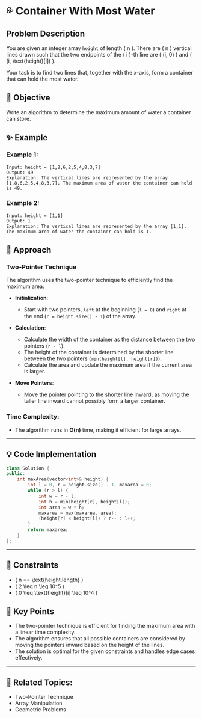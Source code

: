 # 💦 **Container With Most Water**

## Problem Description

You are given an integer array `height` of length \( n \). There are \( n \) vertical lines drawn such that the two endpoints of the \( i \)-th line are \( (i, 0) \) and \( (i, \text{height}[i]) \).

Your task is to find two lines that, together with the x-axis, form a container that can hold the most water.

## 🎯 **Objective**

Write an algorithm to determine the maximum amount of water a container can store.

## ✨ **Example**

### Example 1:
```plaintext
Input: height = [1,8,6,2,5,4,8,3,7]
Output: 49
Explanation: The vertical lines are represented by the array [1,8,6,2,5,4,8,3,7]. The maximum area of water the container can hold is 49.
```

### Example 2:
```plaintext
Input: height = [1,1]
Output: 1
Explanation: The vertical lines are represented by the array [1,1]. The maximum area of water the container can hold is 1.
```

## 🚀 **Approach**

### **Two-Pointer Technique**

The algorithm uses the two-pointer technique to efficiently find the maximum area:

- **Initialization**:
  - Start with two pointers, `left` at the beginning (`l = 0`) and `right` at the end (`r = height.size() - 1`) of the array.

- **Calculation**:
  - Calculate the width of the container as the distance between the two pointers (`r - l`).
  - The height of the container is determined by the shorter line between the two pointers (`min(height[l], height[r])`).
  - Calculate the area and update the maximum area if the current area is larger.

- **Move Pointers**:
  - Move the pointer pointing to the shorter line inward, as moving the taller line inward cannot possibly form a larger container.

### **Time Complexity**:
- The algorithm runs in **O(n)** time, making it efficient for large arrays.

---

## 💡 **Code Implementation**

```cpp
class Solution {
public:
    int maxArea(vector<int>& height) {
        int l = 0, r = height.size() - 1, maxarea = 0;
        while (r > l) {
            int w = r - l;
            int h = min(height[r], height[l]);
            int area = w * h;
            maxarea = max(maxarea, area);
            (height[r] < height[l]) ? r-- : l++;
        }
        return maxarea;
    }
};
```

---

## 🔧 **Constraints**

- \( n == \text{height.length} \)
- \( 2 \leq n \leq 10^5 \)
- \( 0 \leq \text{height}[i] \leq 10^4 \)

## 🌟 **Key Points**

- The two-pointer technique is efficient for finding the maximum area with a linear time complexity.
- The algorithm ensures that all possible containers are considered by moving the pointers inward based on the height of the lines.
- The solution is optimal for the given constraints and handles edge cases effectively.

---

## 🔗 **Related Topics**:
- Two-Pointer Technique
- Array Manipulation
- Geometric Problems